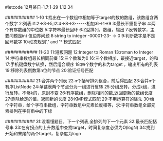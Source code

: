 #letcode
12月某日-1.7:1-29
1.12 34

###########
1-10
1:找出在一个数组中相加等于target的数的数组，该数组含两个数字
2:列表:l1:2->3->5,l2:4->8->3------相加:6->1->9
3:最长不重复子串
4:两个有序数组的中位数
5:字符串最长回环
6:Z型排列，数组，输出
7:反转数字，主要问题是int 值边界问题
8:string to integer -00001-23-  -> 0
9:判断数字是不是回环数字
10:动态规划'.' and '*'模式匹配


############
11-20
11:短板问题
12:Integer to Roman
13:roman to Integer
14:字符串数组最长相同前缀
15:三个数和为0
16:三个数相加，最接近target，的和
17:手机键盘数字转换，然后组合顺序
18:四个数字的和为target ，输出所有的列表
19:移除列表倒数第n位的节点
20:验证括号匹配


###########
21:合并两个列表
22:n个括号排列组合，前后得匹配
23:合并n个有序ListNode
24:单链表两个节点分为一组进行反转
25:分组反转，分成k组，进行反转，不够k的，原封不变
26:有序数组，删除相同的数,返回更新的数组长度
27:删除给定的值，返回新的长度
28:KMP模式匹配
29:不用运算符的除法
30:给个字符串，给个字符串数组，字符串数组中元素长度相等，求:字符串数组全部元素排列在字符串中的下标


###########
31:没看懂题目，下一个列表,全排列的下一个元素
32:最长匹配括号串
33:在有拐点的上升数组中查找target，时间复杂度必须为O(logN)
34:找到开始和末尾的两个target，复杂度为logn

